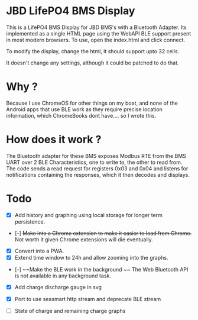 # JBD LifePO4 BMS Display

This is a LifePO4 BMS Display for JBD BMS's with a Bluetooth Adapter. Its implemented as a single HTML page using the WebAPI BLE support present in most modern browsers. To use, open the index.html and click connect.

To modify the display, change the html, it should support upto 32 cells.

It doesn't change any settings, although it could be patched to do that.


# Why ?

Because I use ChromeOS for other things on my boat, and none of the Android apps that use BLE work as they require precise location information, which ChromeBooks dont have.... so I wrote this.


# How does it work ?

The Bluetooth adapter for these BMS exposes Modbus RTE from the BMS UART over 2 BLE Characteristics, one to write to, the other to read from. The code sends a read request for registers 0x03 and 0x04 and listens for notifications containing the responses, which it then decodes and displays.

# Todo

- [x] Add history and graphing using local storage for longer term persistence.
- [-] ~~Make into a Chrome extension to make it easier to load from Chrome.~~  Not worth it given Chrome extensions will die eventually.
- [x] Convert into a PWA.
- [x] Extend time window to 24h and allow zooming into the graphs.
- [-] ~~Make the BLE work in the background ~~  The Web Bluetooth API is not available in any background task.
- [x] Add charge discharge gauge in svg
- [x] Port to use seasmart http stream and deprecate BLE stream
- [ ] State of charge and remaining charge graphs




